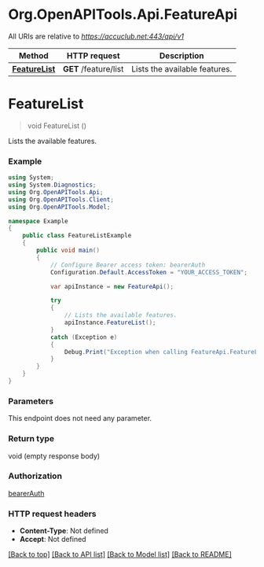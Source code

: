 # Org.OpenAPITools.Api.FeatureApi

All URIs are relative to *https://accuclub.net:443/api/v1*

Method | HTTP request | Description
------------- | ------------- | -------------
[**FeatureList**](FeatureApi.md#featurelist) | **GET** /feature/list | Lists the available features.


<a name="featurelist"></a>
# **FeatureList**
> void FeatureList ()

Lists the available features.

### Example
```csharp
using System;
using System.Diagnostics;
using Org.OpenAPITools.Api;
using Org.OpenAPITools.Client;
using Org.OpenAPITools.Model;

namespace Example
{
    public class FeatureListExample
    {
        public void main()
        {
            // Configure Bearer access token: bearerAuth
            Configuration.Default.AccessToken = "YOUR_ACCESS_TOKEN";

            var apiInstance = new FeatureApi();

            try
            {
                // Lists the available features.
                apiInstance.FeatureList();
            }
            catch (Exception e)
            {
                Debug.Print("Exception when calling FeatureApi.FeatureList: " + e.Message );
            }
        }
    }
}
```

### Parameters
This endpoint does not need any parameter.

### Return type

void (empty response body)

### Authorization

[bearerAuth](../README.md#bearerAuth)

### HTTP request headers

 - **Content-Type**: Not defined
 - **Accept**: Not defined

[[Back to top]](#) [[Back to API list]](../README.md#documentation-for-api-endpoints) [[Back to Model list]](../README.md#documentation-for-models) [[Back to README]](../README.md)


